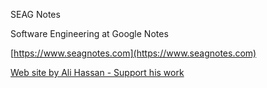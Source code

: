 SEAG Notes

Software Engineering at Google Notes

[https://www.seagnotes.com](https://www.seagnotes.com)


[Web site by Ali Hassan - Support his work](https://www.fiverr.com/ali___hassan)
